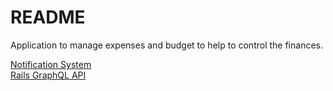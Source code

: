 # README

Application to manage expenses and budget to help to control the finances.

[Notification System](docs/notification_system.md)\
[Rails GraphQL API](docs/rails_graphql.md)
